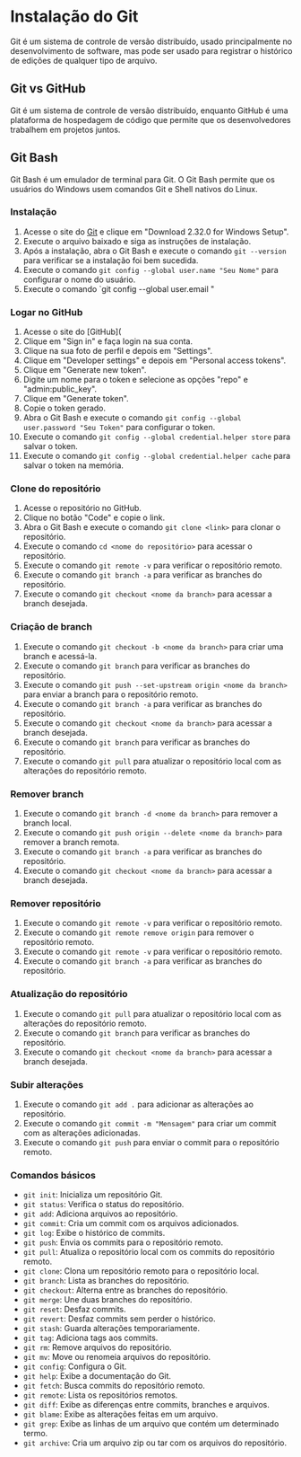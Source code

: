 # Instalação do Git

Git é um sistema de controle de versão distribuído, usado principalmente no desenvolvimento de software, mas pode ser usado para registrar o histórico de edições de qualquer tipo de arquivo.

## Git vs GitHub

Git é um sistema de controle de versão distribuído, enquanto GitHub é uma plataforma de hospedagem de código que permite que os desenvolvedores trabalhem em projetos juntos.

## Git Bash

Git Bash é um emulador de terminal para Git. O Git Bash permite que os usuários do Windows usem comandos Git e Shell nativos do Linux.

### Instalação

1. Acesse o site do [Git](https://git-scm.com/downloads) e clique em "Download 2.32.0 for Windows Setup".
2. Execute o arquivo baixado e siga as instruções de instalação.
3. Após a instalação, abra o Git Bash e execute o comando `git --version` para verificar se a instalação foi bem sucedida.
4. Execute o comando `git config --global user.name "Seu Nome"` para configurar o nome do usuário.
5. Execute o comando `git config --global user.email "

### Logar no GitHub

1. Acesse o site do [GitHub](
2. Clique em "Sign in" e faça login na sua conta.
3. Clique na sua foto de perfil e depois em "Settings".
4. Clique em "Developer settings" e depois em "Personal access tokens".
5. Clique em "Generate new token".
6. Digite um nome para o token e selecione as opções "repo" e "admin:public_key".
7. Clique em "Generate token".
8. Copie o token gerado.
9. Abra o Git Bash e execute o comando `git config --global user.password "Seu Token"` para configurar o token.
10. Execute o comando `git config --global credential.helper store` para salvar o token.
11. Execute o comando `git config --global credential.helper cache` para salvar o token na memória.


### Clone do repositório

1. Acesse o repositório no GitHub.
2. Clique no botão "Code" e copie o link.
3. Abra o Git Bash e execute o comando `git clone <link>` para clonar o repositório.
4. Execute o comando `cd <nome do repositório>` para acessar o repositório.
5. Execute o comando `git remote -v` para verificar o repositório remoto.
6. Execute o comando `git branch -a` para verificar as branches do repositório.
7. Execute o comando `git checkout <nome da branch>` para acessar a branch desejada.

### Criação de branch

1. Execute o comando `git checkout -b <nome da branch>` para criar uma branch e acessá-la.
2. Execute o comando `git branch` para verificar as branches do repositório.
3. Execute o comando `git push --set-upstream origin <nome da branch>` para enviar a branch para o repositório remoto.
4. Execute o comando `git branch -a` para verificar as branches do repositório.
5. Execute o comando `git checkout <nome da branch>` para acessar a branch desejada.
6. Execute o comando `git branch` para verificar as branches do repositório.
7. Execute o comando `git pull` para atualizar o repositório local com as alterações do repositório remoto.

### Remover branch

1. Execute o comando `git branch -d <nome da branch>` para remover a branch local.
2. Execute o comando `git push origin --delete <nome da branch>` para remover a branch remota.
3. Execute o comando `git branch -a` para verificar as branches do repositório.
4. Execute o comando `git checkout <nome da branch>` para acessar a branch desejada.

### Remover repositório

1. Execute o comando `git remote -v` para verificar o repositório remoto.
2. Execute o comando `git remote remove origin` para remover o repositório remoto.
3. Execute o comando `git remote -v` para verificar o repositório remoto.
4. Execute o comando `git branch -a` para verificar as branches do repositório.

### Atualização do repositório

1. Execute o comando `git pull` para atualizar o repositório local com as alterações do repositório remoto.
2. Execute o comando `git branch` para verificar as branches do repositório.
3. Execute o comando `git checkout <nome da branch>` para acessar a branch desejada.

### Subir alterações

1. Execute o comando `git add .` para adicionar as alterações ao repositório.
2. Execute o comando `git commit -m "Mensagem"` para criar um commit com as alterações adicionadas. 
3. Execute o comando `git push` para enviar o commit para o repositório remoto.

### Comandos básicos

- `git init`: Inicializa um repositório Git.
- `git status`: Verifica o status do repositório.
- `git add`: Adiciona arquivos ao repositório.
- `git commit`: Cria um commit com os arquivos adicionados.
- `git log`: Exibe o histórico de commits.
- `git push`: Envia os commits para o repositório remoto.
- `git pull`: Atualiza o repositório local com os commits do repositório remoto.
- `git clone`: Clona um repositório remoto para o repositório local.
- `git branch`: Lista as branches do repositório.
- `git checkout`: Alterna entre as branches do repositório.
- `git merge`: Une duas branches do repositório.
- `git reset`: Desfaz commits.
- `git revert`: Desfaz commits sem perder o histórico.
- `git stash`: Guarda alterações temporariamente.
- `git tag`: Adiciona tags aos commits.
- `git rm`: Remove arquivos do repositório.
- `git mv`: Move ou renomeia arquivos do repositório.
- `git config`: Configura o Git.
- `git help`: Exibe a documentação do Git.
- `git fetch`: Busca commits do repositório remoto.
- `git remote`: Lista os repositórios remotos.
- `git diff`: Exibe as diferenças entre commits, branches e arquivos.
- `git blame`: Exibe as alterações feitas em um arquivo.
- `git grep`: Exibe as linhas de um arquivo que contém um determinado termo.
- `git archive`: Cria um arquivo zip ou tar com os arquivos do repositório.

